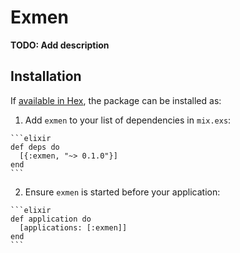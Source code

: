 # Exmen

**TODO: Add description**

## Installation

If [available in Hex](https://hex.pm/docs/publish), the package can be installed as:

  1. Add `exmen` to your list of dependencies in `mix.exs`:

    ```elixir
    def deps do
      [{:exmen, "~> 0.1.0"}]
    end
    ```

  2. Ensure `exmen` is started before your application:

    ```elixir
    def application do
      [applications: [:exmen]]
    end
    ```

